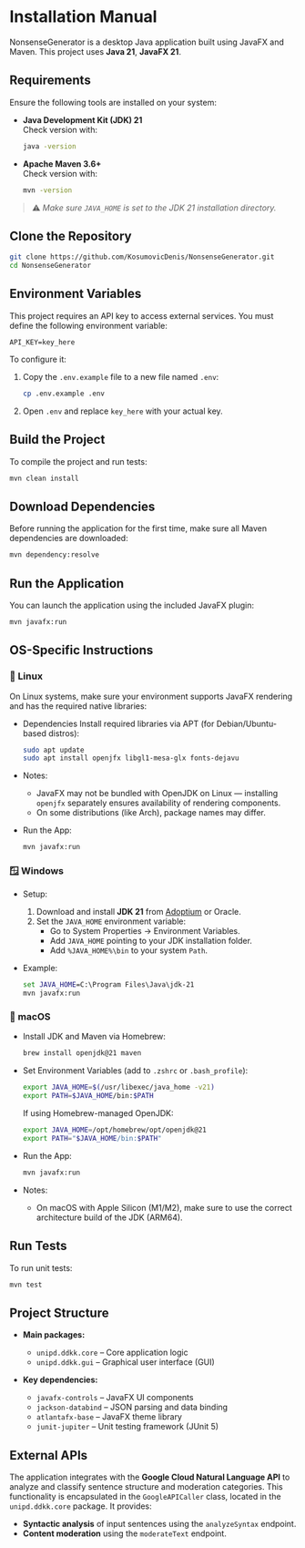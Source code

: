 # Installation Manual

NonsenseGenerator is a desktop Java application built using JavaFX and Maven. This project uses **Java 21**, **JavaFX 21**.

## Requirements

Ensure the following tools are installed on your system:

- **Java Development Kit (JDK) 21**  
  Check version with:
  ```bash
  java -version
  ```
- **Apache Maven 3.6+**  
  Check version with:
  ```bash
  mvn -version
  ```

> ⚠️ *Make sure `JAVA_HOME` is set to the JDK 21 installation directory.*

## Clone the Repository

```bash
git clone https://github.com/KosumovicDenis/NonsenseGenerator.git
cd NonsenseGenerator
```
## Environment Variables

This project requires an API key to access external services. You must define the following environment variable:

```
API_KEY=key_here
```

To configure it:

1. Copy the `.env.example` file to a new file named `.env`:
   ```bash
   cp .env.example .env
   ```

2. Open `.env` and replace `key_here` with your actual key.

## Build the Project

To compile the project and run tests:

```bash
mvn clean install
```

## Download Dependencies

Before running the application for the first time, make sure all Maven dependencies are downloaded:

```bash
mvn dependency:resolve
```

## Run the Application

You can launch the application using the included JavaFX plugin:

```bash
mvn javafx:run
```

## OS-Specific Instructions

### 🐧 Linux

On Linux systems, make sure your environment supports JavaFX rendering and has the required native libraries:

- Dependencies
    Install required libraries via APT (for Debian/Ubuntu-based distros):
    ```bash
    sudo apt update
    sudo apt install openjfx libgl1-mesa-glx fonts-dejavu
    ```

- Notes:
    - JavaFX may not be bundled with OpenJDK on Linux — installing `openjfx` separately ensures availability of rendering components.
    - On some distributions (like Arch), package names may differ.

- Run the App:
    ```bash
    mvn javafx:run
    ```

### 🪟 Windows

- Setup:
    1. Download and install **JDK 21** from [Adoptium](https://adoptium.net) or Oracle.
    2. Set the `JAVA_HOME` environment variable:
       - Go to System Properties → Environment Variables.
       - Add `JAVA_HOME` pointing to your JDK installation folder.
       - Add `%JAVA_HOME%\bin` to your system `Path`.

- Example:
    ```cmd
    set JAVA_HOME=C:\Program Files\Java\jdk-21
    mvn javafx:run
    ```

### 🍎 macOS

- Install JDK and Maven via Homebrew:
    ```bash
    brew install openjdk@21 maven
    ```

- Set Environment Variables (add to `.zshrc` or `.bash_profile`):
    ```bash
    export JAVA_HOME=$(/usr/libexec/java_home -v21)
    export PATH=$JAVA_HOME/bin:$PATH
    ```

    If using Homebrew-managed OpenJDK:
    ```bash
    export JAVA_HOME=/opt/homebrew/opt/openjdk@21
    export PATH="$JAVA_HOME/bin:$PATH"
    ```

- Run the App:
    ```bash
    mvn javafx:run
    ```

- Notes:
    - On macOS with Apple Silicon (M1/M2), make sure to use the correct architecture build of the JDK (ARM64).


## Run Tests

To run unit tests:

```bash
mvn test
```

## Project Structure

- **Main packages:**
  - `unipd.ddkk.core` – Core application logic
  - `unipd.ddkk.gui` – Graphical user interface (GUI)

- **Key dependencies:**
  - `javafx-controls` – JavaFX UI components
  - `jackson-databind` – JSON parsing and data binding
  - `atlantafx-base` – JavaFX theme library
  - `junit-jupiter` – Unit testing framework (JUnit 5)

## External APIs

The application integrates with the **Google Cloud Natural Language API** to analyze and classify sentence structure and moderation categories. This functionality is encapsulated in the `GoogleAPICaller` class, located in the `unipd.ddkk.core` package. It provides:

- **Syntactic analysis** of input sentences using the `analyzeSyntax` endpoint.
- **Content moderation** using the `moderateText` endpoint.